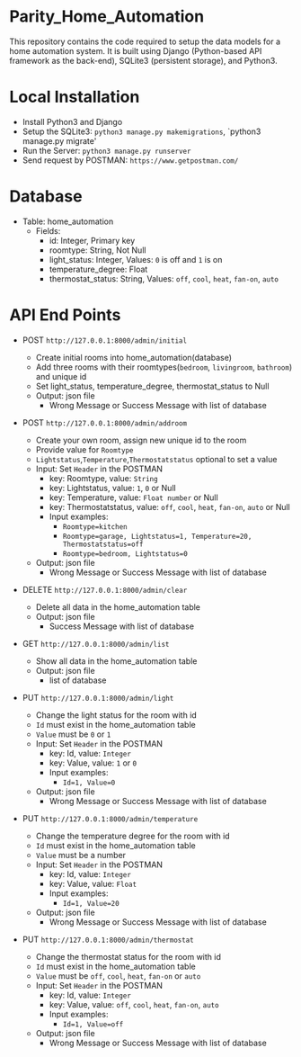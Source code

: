 # Parity_Home_Automation

This repository contains the code required to setup the data models for a home automation system.
It is built using Django (Python-based API framework as the back-end), SQLite3 (persistent storage), and Python3.

# Local Installation

- Install Python3 and Django
- Setup the SQLite3: `python3 manage.py makemigrations`, `python3 manage.py migrate'
- Run the Server: `python3 manage.py runserver`
- Send request by POSTMAN: `https://www.getpostman.com/`

# Database

- Table: home_automation
    - Fields: 
        - id: Integer, Primary key
        - roomtype: String, Not Null
        - light_status: Integer, Values: `0` is off and `1` is on
        - temperature_degree: Float
        - thermostat_status: String, Values: `off`, `cool`, `heat`, `fan-on`, `auto`
# API End Points

- POST `http://127.0.0.1:8000/admin/initial`
    - Create initial rooms into home_automation(database)
    - Add three rooms with their roomtypes(`bedroom`, `livingroom`, `bathroom`) and unique id
    - Set light_status, temperature_degree, thermostat_status to Null
    - Output: json file
        - Wrong Message or Success Message with list of database
        
    
- POST `http://127.0.0.1:8000/admin/addroom`
    - Create your own room, assign new unique id to the room
    - Provide value for `Roomtype`
    - `Lightstatus`,`Temperature`,`Thermostatstatus` optional to set a value
    - Input: Set `Header` in the POSTMAN
        - key: Roomtype, value: `String`
        - key: Lightstatus, value: `1`, `0` or Null
        - key: Temperature, value: `Float number` or Null
        - key: Thermostatstatus, value:  `off`, `cool`, `heat`, `fan-on`, `auto` or Null
        - Input examples: 
            - `Roomtype=kitchen`
            - `Roomtype=garage, Lightstatus=1, Temperature=20, Thermostatstatus=off`
            - `Roomtype=bedroom, Lightstatus=0`
    - Output: json file
        - Wrong Message or Success Message with list of database
        
- DELETE `http://127.0.0.1:8000/admin/clear`
    - Delete all data in the home_automation table
    - Output: json file
        - Success Message with list of database
        
- GET `http://127.0.0.1:8000/admin/list`
    - Show all data in the home_automation table
    - Output: json file
        - list of database
    
- PUT `http://127.0.0.1:8000/admin/light`
    - Change the light status for the room with id
    - `Id` must exist in the home_automation table
    - `Value` must be `0` or `1`
    - Input: Set `Header` in the POSTMAN
        - key: Id, value: `Integer`
        - key: Value, value: `1` or `0`
        - Input examples: 
            - `Id=1, Value=0`
    - Output: json file
        - Wrong Message or Success Message with list of database

- PUT `http://127.0.0.1:8000/admin/temperature`
    - Change the temperature degree for the room with id
    - `Id` must exist in the home_automation table
    - `Value` must be a number
    - Input: Set `Header` in the POSTMAN
        - key: Id, value: `Integer`
        - key: Value, value: `Float`
        - Input examples: 
            - `Id=1, Value=20`
    - Output: json file
        - Wrong Message or Success Message with list of database

- PUT `http://127.0.0.1:8000/admin/thermostat`
    - Change the thermostat status for the room with id
    - `Id` must exist in the home_automation table
    - `Value` must be `off`, `cool`, `heat`, `fan-on` or `auto`
    - Input: Set `Header` in the POSTMAN
        - key: Id, value: `Integer`
        - key: Value, value: `off`, `cool`, `heat`, `fan-on`, `auto`
        - Input examples: 
            - `Id=1, Value=off`
    - Output: json file
        - Wrong Message or Success Message with list of database
        
   